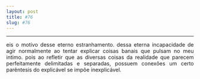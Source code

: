 ```yaml
---
layout: post
title: #76
slug: #76
---
```

---
<p class="description" style="text-align: justify;">
eis o motivo desse eterno estranhamento. dessa eterna incapacidade de agir  normalmente ao tentar explicar coisas banais que pulsam no meu intimo. pois ao refletir que as diversas  coisas da realidade que parecem perfeitamente delimitadas e separadas, possuem conexões um certo parêntesis do explicável se impõe inexplicável. 


